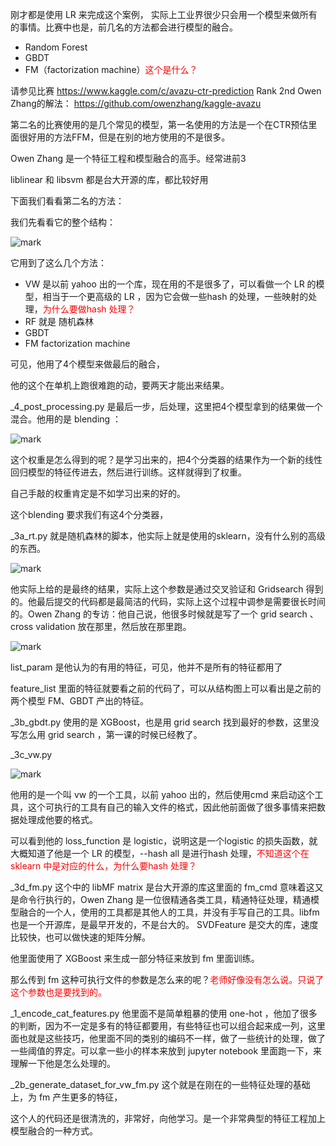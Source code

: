 刚才都是使用 LR 来完成这个案例，
实际上工业界很少只会用一个模型来做所有的事情。比赛中也是，前几名的方法都会进行模型的融合。

- Random Forest
- GBDT
- FM（factorization machine）<span style="color:red;">这个是什么？</span>

请参见比赛
https://www.kaggle.com/c/avazu-ctr-prediction
Rank 2nd Owen Zhang的解法：
https://github.com/owenzhang/kaggle-avazu

第二名的比赛使用的是几个常见的模型，第一名使用的方法是一个在CTR预估里面很好用的方法FFM，但是在别的地方使用的不是很多。

Owen Zhang 是一个特征工程和模型融合的高手。经常进前3

liblinear 和 libsvm 都是台大开源的库，都比较好用

下面我们看看第二名的方法：

我们先看看它的整个结构：

![mark](http://pacdb2bfr.bkt.clouddn.com/blog/image/180722/be5a8EJc0J.png?imageslim)



它用到了这么几个方法：

- VW 是以前 yahoo 出的一个库，现在用的不是很多了，可以看做一个 LR 的模型，相当于一个更高级的 LR ，因为它会做一些hash 的处理，一些映射的处理，<span style="color:red;">为什么要做hash 处理？</span>
- RF 就是 随机森林
- GBDT
- FM factorization machine

可见，他用了4个模型来做最后的融合，

他的这个在单机上跑很难跑的动，要两天才能出来结果。

_4_post_processing.py 是最后一步，后处理，这里把4个模型拿到的结果做一个混合。他用的是 blending ：

![mark](http://pacdb2bfr.bkt.clouddn.com/blog/image/180722/6Le6dEehhb.png?imageslim)


这个权重是怎么得到的呢？是学习出来的，把4个分类器的结果作为一个新的线性回归模型的特征传进去，然后进行训练。这样就得到了权重。

自己手敲的权重肯定是不如学习出来的好的。


这个blending 要求我们有这4个分类器，


_3a_rt.py 就是随机森林的脚本，他实际上就是使用的sklearn，没有什么别的高级的东西。

![mark](http://pacdb2bfr.bkt.clouddn.com/blog/image/180722/4G4GgLKiB3.png?imageslim)

他实际上给的是最终的结果，实际上这个参数是通过交叉验证和 Gridsearch 得到的。他最后提交的代码都是最简洁的代码，实际上这个过程中调参是需要很长时间的。Owen Zhang 的专访：他自己说，他很多时候就是写了一个 grid search 、cross validation 放在那里，然后放在那里跑。

![mark](http://pacdb2bfr.bkt.clouddn.com/blog/image/180722/c5i881B2lI.png?imageslim)

list_param 是他认为的有用的特征，可见，他并不是所有的特征都用了

feature_list 里面的特征就要看之前的代码了，可以从结构图上可以看出是之前的两个模型 FM、GBDT 产出的特征。


_3b_gbdt.py 使用的是 XGBoost，也是用 grid search 找到最好的参数，这里没写怎么用 grid search ，第一课的时候已经教了。

_3c_vw.py

![mark](http://pacdb2bfr.bkt.clouddn.com/blog/image/180722/m0Fa91KBF5.png?imageslim)

他用的是一个叫 vw 的一个工具，以前  yahoo 出的，然后使用cmd 来启动这个工具，这个可执行的工具有自己的输入文件的格式，因此他前面做了很多事情来把数据处理成他要的格式。

可以看到他的 loss_function 是  logistic，说明这是一个logistic 的损失函数，就大概知道了他是一个 LR 的模型，--hash all 是进行hash 处理，<span style="color:red;">不知道这个在 sklearn 中是对应的什么，为什么要hash 处理？</span>


_3d_fm.py 这个中的 libMF matrix 是台大开源的库这里面的 fm_cmd 意味着这又是命令行执行的，Owen Zhang 是一位很精通各类工具，精通特征处理，精通模型融合的一个人，使用的工具都是其他人的工具，并没有手写自己的工具。libfm 也是一个开源库，是最早开发的，不是台大的。 SVDFeature 是交大的库，速度比较快，也可以做快速的矩阵分解。

他里面使用了 XGBoost 来生成一部分特征来放到 fm 里面训练。

那么传到 fm 这种可执行文件的参数是怎么来的呢？<span style="color:red;">老师好像没有怎么说。只说了这个参数也是要找到的。</span>


_1_encode_cat_features.py 他里面不是简单粗暴的使用 one-hot ，他加了很多的判断，因为不一定是多有的特征都要用，有些特征也可以组合起来成一列，这里面也就是这些技巧，他里面不同的类别的编码不一样，做了一些统计的处理，做了一些阈值的界定。可以拿一些小的样本来放到 jupyter notebook 里面跑一下，来理解一下他是怎么处理的。

_2b_generate_dataset_for_vw_fm.py 这个就是在刚在的一些特征处理的基础上，为 fm 产生更多的特征，

这个人的代码还是很清洗的，非常好，向他学习。是一个非常典型的特征工程加上模型融合的一种方式。
